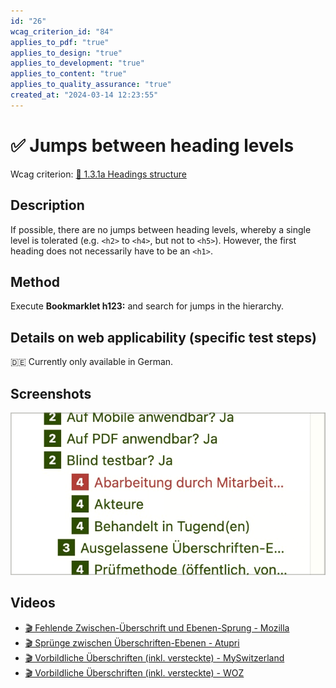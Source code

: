 ```yaml
---
id: "26"
wcag_criterion_id: "84"
applies_to_pdf: "true"
applies_to_design: "true"
applies_to_development: "true"
applies_to_content: "true"
applies_to_quality_assurance: "true"
created_at: "2024-03-14 12:23:55"
---
```


# ✅ Jumps between heading levels

Wcag criterion: [📜 1.3.1a Headings structure](..)

## Description

If possible, there are no jumps between heading levels, whereby a single level is tolerated (e.g. `<h2>` to `<h4>`, but not to `<h5>`). However, the first heading does not necessarily have to be an `<h1>`.

## Method

Execute **Bookmarklet h123:** and search for jumps in the hierarchy.

## Details on web applicability (specific test steps)

🇩🇪 Currently only available in German.

## Screenshots

![Ein Sprung von Ebene 2 auf Ebene 4](images/ein-sprung-von-ebene-2-auf-ebene-4.png)

## Videos

- [🎬 Fehlende Zwischen-Überschrift und Ebenen-Sprung - Mozilla](/videos/fehlende-zwischen-uberschrift-und-ebenen-sprung-mozilla)
- [🎬 Sprünge zwischen Überschriften-Ebenen - Atupri](/videos/sprunge-zwischen-uberschriften-ebenen-atupri)
- [🎬 Vorbildliche Überschriften (inkl. versteckte) - MySwitzerland](/videos/vorbildliche-uberschriften-inkl-versteckte-myswitzerland)
- [🎬 Vorbildliche Überschriften (inkl. versteckte) - WOZ](/videos/vorbildliche-uberschriften-inkl-versteckte-woz)